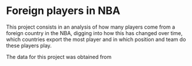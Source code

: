 # Foreign players in NBA

This project consists in an analysis of how many players come from a foreign country in the NBA, digging into how this has changed over time, which countries export the most player and in which position and team do these players play.

The data for this project was obtained from 
